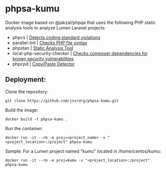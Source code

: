 # phpsa-kumu
Docker image based on @jakzal/phpqa that uses the following PHP static analysis tools to analyze Lumen Laravel projects:

- phpcs | [Detects coding standard violations](https://github.com/squizlabs/PHP_CodeSniffer)
- parallel-lint | [Checks PHP file syntax](https://github.com/JakubOnderka/PHP-Parallel-Lint)
- phpstan | [Static Analysis Tool](https://github.com/phpstan/phpstan)
- local-php-security-checker | [Checks composer dependencies for known security vulnerabilities](https://github.com/fabpot/local-php-security-checker)
- phpcpd | [Copy/Paste Detector](https://github.com/sebastianbergmann/phpcpd)

## Deployment:
Clone the repository:
```
git clone https://github.com/jnsrdrg/phpsa-kumu.git
```
Build the image:
```
docker build -t phpsa-kumu .
```
Run the container:
```
docker run -it --rm -e proj=<project_name> -v "<project_location>:/project" phpsa-kumu 
```
Sample:
For a Lumen project named "kumu" located in /home/centos/kumu:
```
docker run -it --rm -e proj=kumu -v "<project_location>:/project" phpsa-kumu
```
